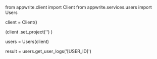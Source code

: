 from appwrite.client import Client
from appwrite.services.users import Users

client = Client()

(client
  .set_project('')
)

users = Users(client)

result = users.get_user_logs('[USER_ID]')
